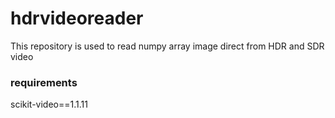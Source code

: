 # hdrvideoreader
This repository is used to read numpy array image direct from HDR and SDR video


### requirements

scikit-video==1.1.11


